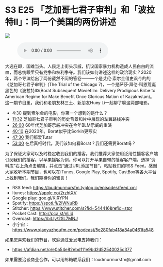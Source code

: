 # S3 E25 「芝加哥七君子审判」和「波拉特II」：同一个美国的两份讲述

![](./image.jpeg)

<figure>
    <figcaption></figcaption>
    <audio
        controls
        src="./audio.mp3">
            Your browser does not support the
            <code>audio</code> element.
    </audio>
</figure>

<p>大选在即，国难当头。人民走上街头示威，抗议国家暴力机构造成人民白白的流血，而总统眼里只有党争和权利争夺。我们该如何讲述这样的政治现实？2020年，两个导演给出了两份截然不同的答卷——一个是艾伦·索尔金借史讽今的的《芝加哥七君子审判》(The Trial of the Chicago 7)，一个是萨莎·拜伦·科恩荒诞黑色的《波拉特II》(Borat Subsequent Moviefilm: Delivery Prodigious Bribe to American Regime for Make Benefit Once Glorious Nation of Kazakhstan)。这一期节目里，我们和老朋友林三土、新朋友Huey Li一起聊了聊这两部电影。</p>
<div class="block-list"><ul>
<li>4:30 提到索尔金的电影，你第一个想到的是什么？</li>
<li><a href="https://loudmurmursfm.com/feed/audio.xml#t=11:32">11:32</a> 芝加哥七君子审判的历史背景和片中展现的左翼路线冲突</li>
<li><a href="https://loudmurmursfm.com/feed/audio.xml#t=26:00">26:00</a> 60年代芝加哥示威冲突在今年BLM示威的重演</li>
<li><a href="https://loudmurmursfm.com/feed/audio.xml#t=40:10">40:10</a> 在2020年，Borat似乎比Sorkin更写实</li>
<li><a href="https://loudmurmursfm.com/feed/audio.xml#t=47:30">47:30</a> 我们都爱Tutar</li>
<li><a href="https://loudmurmursfm.com/feed/audio.xml#t=53:00">53:00</a> 在后真相时代，我们该如何看Borat？我们还需要Borat吗？</li>
</ul>
</div><p>为了保证大家可以及时稳定收到我们的播客，我们推荐大家使用泛用性播客客户端订阅我们的播客。以苹果播客为例，你可以打开苹果自带的播客客户端，选择“资料库”右上角点击编辑，并点击“通过URL添加节目”，粘贴我们的RSS Feed。感谢大家收听本期节目，也可以在iTunes, Google Play, Spotify, CastBox等各大平台上找到我们。我们期待你的留言！</p>
<div class="block-list"><ul>
<li>RSS feed: <a href="https://loudmurmursfm.typlog.io/episodes/feed.xml">https://loudmurmursfm.typlog.io/episodes/feed.xml</a></li>
<li>Itunes: <a href="https://apple.co/2rzhtXV">https://apple.co/2rzhtXV</a></li>
<li>Google play: goo.gl/KjRYPN</li>
<li>Spotify: <a href="https://spoti.fi/2IWNuRB">https://spoti.fi/2IWNuRB</a></li>
<li>Stitcher: <a href="https://www.stitcher.com/s?fid=544416&amp;refid=stpr">https://www.stitcher.com/s?fid=544416&amp;refid=stpr</a></li>
<li>Pocket Cast: <a href="http://pca.st/nLid">http://pca.st/nLid</a></li>
<li>Overcast: <a href="https://bit.ly/2SL7MNJ">https://bit.ly/2SL7MNJ</a></li>
<li>小宇宙：<a href="https://www.xiaoyuzhoufm.com/podcast/5e280fab418a84a0461fa548">https://www.xiaoyuzhoufm.com/podcast/5e280fab418a84a0461fa548</a></li>
</ul>
</div><p>如果您喜欢我们的节目，欢迎通过爱发电支持我们：</p>
<div class="block-list"><ul>
<li><a href="https://afdian.net/p/e0a54e82ebd111e9bd2d52540025c377">https://afdian.net/p/e0a54e82ebd111e9bd2d52540025c377</a></li>
</ul>
</div><p>如果需要洽谈商业合作，可以用邮箱联系我们：loudmurmursfm@gmail.com</p>
